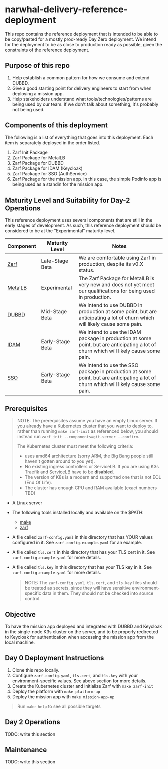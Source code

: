 # narwhal-delivery-reference-deployment

This repo contains the reference deployment that is intended to be able to be copy/pasted for a mostly prod-ready Day Zero deployment. We intend for the deployment to be as close to production ready as possible, given the constraints of the reference deployment.

## Purpose of this repo

1. Help establish a common pattern for how we consume and extend DUBBD.
2. Give a good starting point for delivery engineers to start from when deploying a mission app.
3. Help stakeholders understand what tools/technologies/patterns are being used by our team. If we don't talk about something, it's probably not being used.

## Components of this deployment

The following is a list of everything that goes into this deployment. Each item is separately deployed in the order listed.

1. Zarf Init Package
2. Zarf Package for MetalLB
3. Zarf Package for DUBBD
4. Zarf Package for IDAM (Keycloak)
5. Zarf Package for SSO (AuthService)
6. Zarf Package for the mission app. In this case, the simple Podinfo app is being used as a standin for the mission app.

## Maturity Level and Suitability for Day-2 Operations

This reference deployment uses several components that are still in the early stages of development. As such, this reference deployment should be considered to be at the "Experimental" maturity level.

| Component                                                         | Maturity Level   | Notes                                                                                                                                 |
|-------------------------------------------------------------------|------------------|---------------------------------------------------------------------------------------------------------------------------------------|
| [Zarf](https://github.com/defenseunicorns/zarf)                   | Late-Stage Beta  | We are comfortable using Zarf in production, despite its v0.X status.                                                                 |
| [MetalLB](https://github.com/defenseunicorns/uds-package-metallb) | Experimental     | The Zarf Package for MetalLB is very new and does not yet meet our qualifications for being used in production.                       |
| [DUBBD](https://github.com/defenseunicorns/uds-package-dubbd)     | Mid-Stage Beta   | We intend to use DUBBD in production at some point, but are anticipating a lot of churn which will likely cause some pain.            |
| [IDAM](https://github.com/defenseunicorns/uds-idam)               | Early-Stage Beta | We intend to use the IDAM package in production at some point, but are anticipating a lot of churn which will likely cause some pain. |
| [SSO](https://github.com/defenseunicorns/uds-sso)                 | Early-Stage Beta | We intend to use the SSO package in production at some point, but are anticipating a lot of churn which will likely cause some pain.  |

## Prerequisites

> NOTE: The prerequisites assume you have an empty Linux server. If you already have a Kubernetes cluster that you want to deploy to, rather than running `make zarf-init` as referenced below, you should instead run `zarf init --components=git-server --confirm`.
>
> The Kubernetes cluster must meet the following criteria:
>   - uses amd64 architecture (sorry ARM, the Big Bang people still haven't gotten around to you yet).
>   - No existing ingress controllers or ServiceLB. If you are using K3s Traefik and ServiceLB have to be **disabled**.
>   - The version of K8s is a modern and supported one that is not EOL (End Of Life).
>   - The cluster has enough CPU and RAM available (exact numbers TBD)

- A Linux server
- The following tools installed locally and available on the $PATH:
  - [make](https://www.gnu.org/software/make/)
  - [zarf](https://github.com/defenseunicorns/zarf)
- A file called `zarf-config.yaml` in this directory that has YOUR values configured in it. See `zarf-config.example.yaml` for an example.
- A file called `tls.cert` in this directory that has your TLS cert in it. See `zarf-config.example.yaml` for more details.
- A file called `tls.key` in this directory that has your TLS key in it. See `zarf-config.example.yaml` for more details.

  > NOTE: The `zarf-config.yaml`, `tls.cert`, and `tls.key` files should be treated as secrets, since they will have sensitive environment-specific data in them. They should not be checked into source control.

## Objective

To have the mission app deployed and integrated with DUBBD and Keycloak in the single-node K3s cluster on the server, and to be properly redirected to Keycloak for authentication when accessing the mission app from the local machine.

## Day 0 Deployment Instructions

1. Clone this repo locally.
2. Configure `zarf-config.yaml`, `tls.cert`, and `tls.key` with your environment-specific values. See above section for more details.
3. Create the Kubernetes cluster and initialize Zarf with `make zarf-init`
4. Deploy the platform with `make platform-up`
5. Deploy the mission app with `make mission-app-up`

> Run `make help` to see all possible targets

## Day 2 Operations

TODO: write this section

## Maintenance

TODO: write this section
